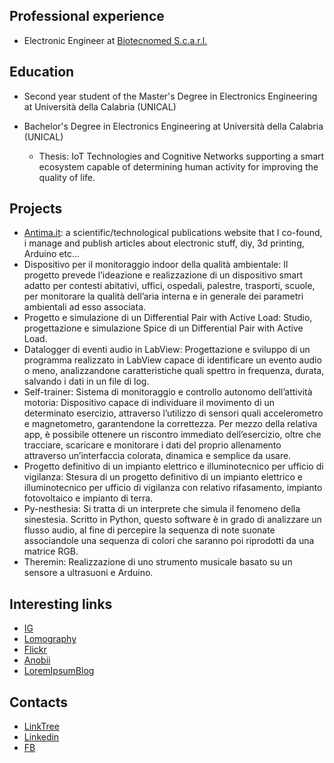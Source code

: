 ## Professional experience

- Electronic Engineer at [Biotecnomed S.c.a.r.l.](https://www.biotecnomed.it/)

## Education
- Second year student of the Master's Degree in Electronics Engineering at Università della Calabria (UNICAL)

- Bachelor's Degree in Electronics Engineering at Università della Calabria (UNICAL)
    - Thesis: IoT Technologies and Cognitive Networks supporting a smart ecosystem capable of determining human activity for improving the quality of life.

## Projects
- [Antima.it](https://antima.it/): a scientific/technological publications website that I co-found, i manage and publish articles about electronic stuff, diy, 3d printing, Arduino etc...
- Dispositivo per il monitoraggio indoor della qualità ambientale: Il progetto prevede l’ideazione e realizzazione di un dispositivo smart adatto per contesti abitativi, uffici, ospedali, palestre, trasporti, scuole, per monitorare la qualità dell’aria interna e in generale dei parametri ambientali ad esso associata.
- Progetto e simulazione di un Differential Pair with Active Load: Studio, progettazione e simulazione Spice di un Differential Pair with Active Load.
- Datalogger di eventi audio in LabView: Progettazione e sviluppo di un programma realizzato in LabView capace di identificare un evento audio o meno, analizzandone caratteristiche quali spettro in frequenza, durata, salvando i dati in un file di log.
- Self-trainer: Sistema di monitoraggio e controllo autonomo dell’attività motoria: Dispositivo capace di individuare il movimento di un determinato esercizio, attraverso l’utilizzo di sensori quali accelerometro e magnetometro, garantendone la correttezza. Per mezzo della relativa app, è possibile ottenere un riscontro immediato dell’esercizio, oltre che tracciare, scaricare e monitorare i dati del proprio allenamento attraverso un’interfaccia colorata, dinamica e semplice da usare.
- Progetto definitivo di un impianto elettrico e illuminotecnico per ufficio di vigilanza: Stesura di un progetto definitivo di un impianto elettrico e illuminotecnico per ufficio di vigilanza con relativo rifasamento, impianto fotovoltaico e impianto di terra.
- Py-nesthesia: Si tratta di un interprete che simula il fenomeno della sinestesia. Scritto in Python, questo software è in grado di analizzare un flusso audio, al fine di percepire la sequenza di note suonate associandole una sequenza di colori che saranno poi riprodotti da una matrice RGB.
- Theremin: Realizzazione di uno strumento musicale basato su un sensore a ultrasuoni e Arduino.

## Interesting links
- [IG](https://www.instagram.com/dean_supertramp/)
- [Lomography](https://www.lomography.com/homes/deansupertramp)
- [Flickr](https://www.flickr.com/photos/deansupertramp/)
- [Anobii](http://www.anobii.com/deandondan/profile)
- [LoremIpsumBlog](https://theloremipsumblog.wordpress.com/)



## Contacts
- [LinkTree](https://linktr.ee/dean_supertramp)
- [Linkedin](https://www.linkedin.com/in/andrea-alecce/)
- [FB](https://www.facebook.com/andrea.d.alecce)
